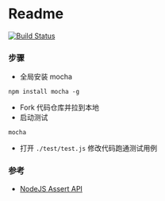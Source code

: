 # Readme
[![Build Status](https://www.travis-ci.org/Ivanwangcy/exercise1.svg?branch=master)](https://travis-ci.org/Ivanwangcy/exercise1)
### 步骤

* 全局安装 mocha

```
npm install mocha -g
```

* Fork 代码仓库并拉到本地
* 启动测试

```
mocha
```

* 打开 `./test/test.js` 修改代码跑通测试用例 

### 参考

* [NodeJS Assert API](http://nodejs.cn/api/assert.html)
